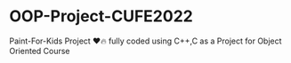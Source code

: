# OOP-Project-CUFE2022
Paint-For-Kids Project :heart::fire: fully coded using C++,C as a Project for Object Oriented Course 
